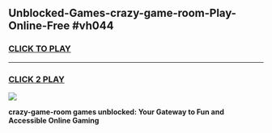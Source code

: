 
## Unblocked-Games-crazy-game-room-Play-Online-Free #vh044
<h3>
<a href="https://us.freeplayer.one?title=crazy-game-room&ref=10M">CLICK TO PLAY</a></h3>
<hr>

<h3>
<a href="https://us.freeplayer.one?title=crazy-game-room&ref=10M">CLICK 2 PLAY</a>
  
</h3>

<a href="https://us.freeplayer.one?title=crazy-game-room&ref=10M"><img src="https://clearcache.store/games.png"></a>


**crazy-game-room games unblocked: Your Gateway to Fun and Accessible Online Gaming**
